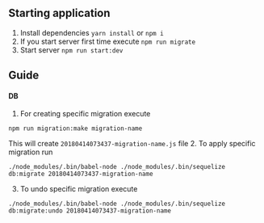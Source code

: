 ## Starting application
1. Install dependencies `yarn install` or `npm i`
2. If you start server first time execute `npm run migrate`
3. Start server `npm run start:dev`


## Guide
#### DB
1. For creating specific migration execute
```
npm run migration:make migration-name
```
This will create `20180414073437-migration-name.js` file
2. To apply specific migration run
```
./node_modules/.bin/babel-node ./node_modules/.bin/sequelize db:migrate 20180414073437-migration-name
```
3. To undo specific migration execute
```
./node_modules/.bin/babel-node ./node_modules/.bin/sequelize db:migrate:undo 20180414073437-migration-name
```
